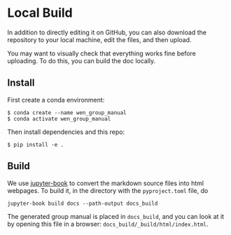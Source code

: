 # Local Build

In addition to directly editing it on GitHub, you can also download the repository to your local machine, edit the files, and then upload.

You may want to visually check that everything works fine before uploading. To do this, you can build the doc locally.

## Install

First create a conda environment:

```
$ conda create --name wen_group_manual
$ conda activate wen_group_manual
```

Then install dependencies and this repo:

```
$ pip install -e .
```

## Build

We use [jupyter-book](https://jupyterbook.org/en/stable/intro.html) to convert the markdown source files into html webpages. To build it, in the directory with the `pyproject.toml` file, do

```
jupyter-book build docs --path-output docs_build
```

The generated group manual is placed in `docs_build`, and you can look at it by opening this file in a browser: `docs_build/_build/html/index.html`.
